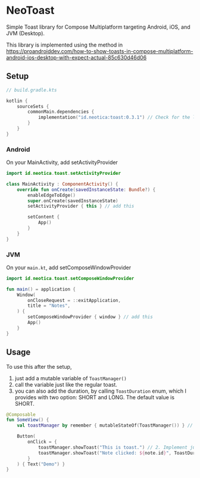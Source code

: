 # NeoToast
Simple Toast library for Compose Multiplatform targeting Android, iOS, and JVM (Desktop).

This library is implemented using the method in https://proandroiddev.com/how-to-show-toasts-in-compose-multiplatform-android-ios-desktop-with-expect-actual-85c630d46d06

## Setup
```kt
// build.gradle.kts

kotlin {
    sourceSets {
        commonMain.dependencies {
            implementation("id.neotica:toast:0.3.1") // Check for the latest version
        }
    }
}
```

### Android
On your MainActivity, add setActivityProvider
```kt
import id.neotica.toast.setActivityProvider

class MainActivity : ComponentActivity() {
    override fun onCreate(savedInstanceState: Bundle?) {
        enableEdgeToEdge()
        super.onCreate(savedInstanceState)
        setActivityProvider { this } // add this

        setContent {
            App()
        }
    }
}
```

### JVM
On your `main.kt`, add setComposeWindowProvider
```kt
import id.neotica.toast.setComposeWindowProvider

fun main() = application {
    Window(
        onCloseRequest = ::exitApplication,
        title = "Notes",
    ) {
        setComposeWindowProvider { window } // add this
        App()
    }
}
```

## Usage
To use this after the setup, 
1. just add a mutable variable of `ToastManager()`
2. call the variable just like the regular toast. 
3. you can also add the duration, by calling `ToastDuration` enum, which I provides with two option: SHORT and LONG. The default value is SHORT.

```kt
@Composable
fun SomeView() {
    val toastManager by remember { mutableStateOf(ToastManager()) } // 1. add this

    Button(
        onClick = {
            toastManager.showToast("This is toast.") // 2. Implement just like regular toast
            toastManager.showToast("Note clicked: ${note.id}", ToastDuration.LONG) // 3. You can also add duration 
        }
    ) { Text("Demo") }
}
```
